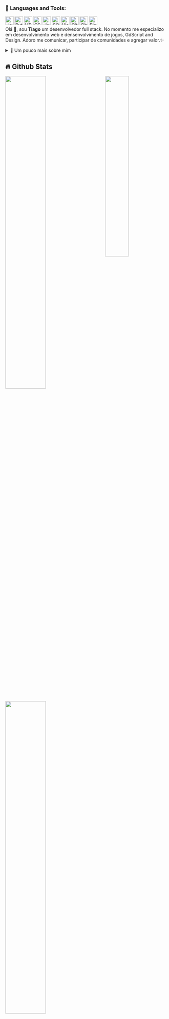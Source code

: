 
### 🧰 Languages and Tools:
<p align="center">
<img align="left" alt="Java" width="26px" src="https://github.com/darshanr27/darshanr27/blob/master/Assets/java.png" />
<img align="left" alt="Python" width="26px" src="https://github.com/darshanr27/darshanr27/blob/master/Assets/python.png" />
<img align="left" alt="HTML5" width="26px" src="https://github.com/darshanr27/darshanr27/blob/master/Assets/html.png" />
<img align="left" alt="CSS3" width="26px" src="https://github.com/darshanr27/darshanr27/blob/master/Assets/css.png" />
<img align="left" alt="JavaScript" width="26px" src="https://github.com/darshanr27/darshanr27/blob/master/Assets/javascript.png" />
<img align="left" alt="SQL" width="26px" src="https://github.com/darshanr27/darshanr27/blob/master/Assets/sql.png" />
<img align="left" alt="Visual Studio Code" width="26px" src="https://github.com/darshanr27/darshanr27/blob/master/Assets/visual-studio-code.png" />
<img align="left" alt="Git" width="26px" src="https://github.com/darshanr27/darshanr27/blob/master/Assets/git.png" />
<img align="left" alt="GitHub" width="26px" src="https://github.com/darshanr27/darshanr27/blob/master/Assets/github.png" />
<img align="left" alt="Figma" width="26px" src="https://github.com/darshanr27/darshanr27/blob/master/Assets/figma.png" />
</p>

<br/>

<p>
  
Olá 👋, sou **Tiago** um desenvolvedor full stack. No momento me especializo em desenvolvimento web e densenvolvimento de jogos, GdScript and Design. Adoro me comunicar, participar de comunidades e agregar valor.✨

<div>
<details>
  <summary>🧑 Um pouco mais sobre mim</summary>

- 🔭 Atualmente estou numa jornada para fazer **grandes** coisas

- 🌱 Atualmente eu estou aprendendo um pouco de **tudo** porém me especializando mais no backend. 🤓

- 🤝 Procuro ajuda para **achar projetos dos quais eu possa contribuir!**

- 👨‍💻 Todos os meus projetos podem ser encontrados no meu portfólio **Em breve!**

- 💬Me pergunte sobre **Desenvolvimento de jogos, desenvolvimento web e Design**

- 📫 Me contate **-------**

</details>
  
</p>
  
<!--
<details>
  <summary>📕 Blog Posts</summary>
  <br />
</details>
</div>
-->

## 🔥 Github Stats

<img align="right" width="38%" src=""/>

  <a href="https://github.com/TRQ10"><img width="50%" src="https://github-readme-stats.vercel.app/api?username=TRQ10&theme=radical&title_color=ff3068"></a>
  <a href="https://github.com/TRQ10"><img width="50%" src="http://github-readme-streak-stats.herokuapp.com/?user=TRQ10&theme=radical&date_format=M%20j%5B%2C%20Y%5D&ring=ff3068&fire=ff3068&sideNums=ff3068"></a>

